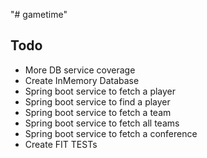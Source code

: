 "# gametime" 


## Todo
* More DB service coverage
* Create InMemory Database
* Spring boot service to fetch a player
* Spring boot service to find a player
* Spring boot service to fetch a team
* Spring boot service to fetch all teams
* Spring boot service to fetch a conference
* Create FIT TESTs